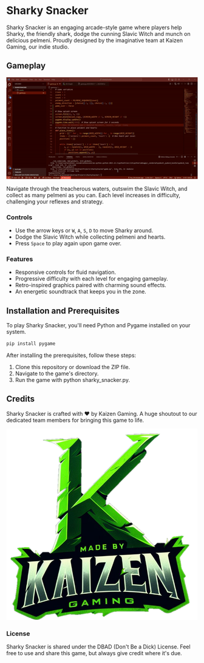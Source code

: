 # Sharky Snacker

Sharky Snacker is an engaging arcade-style game where players help Sharky, the friendly shark, dodge the cunning Slavic Witch and munch on delicious pelmeni. Proudly designed by the imaginative team at Kaizen Gaming, our indie studio.

## Gameplay

![Sharky Snacker Gameplay](demos/alphaShowcase.gif)

Navigate through the treacherous waters, outswim the Slavic Witch, and collect as many pelmeni as you can. Each level increases in difficulty, challenging your reflexes and strategy.

### Controls

- Use the arrow keys or `W`, `A`, `S`, `D` to move Sharky around.
- Dodge the Slavic Witch while collecting pelmeni and hearts.
- Press `Space` to play again upon game over.

### Features

- Responsive controls for fluid navigation.
- Progressive difficulty with each level for engaging gameplay.
- Retro-inspired graphics paired with charming sound effects.
- An energetic soundtrack that keeps you in the zone.


## Installation and Prerequisites

To play Sharky Snacker, you'll need Python and Pygame installed on your system.

```sh
pip install pygame
```

After installing the prerequisites, follow these steps:

1. Clone this repository or download the ZIP file.
2. Navigate to the game's directory.
3. Run the game with python sharky_snacker.py.

## Credits
Sharky Snacker is crafted with ❤️ by Kaizen Gaming. A huge shoutout to our dedicated team members for bringing this game to life.

![Kaizen Gaming Logo](assets/KaizenGaming2-750x750p.png)

### License
Sharky Snacker is shared under the DBAD (Don't Be a Dick) License. Feel free to use and share this game, but always give credit where it's due.